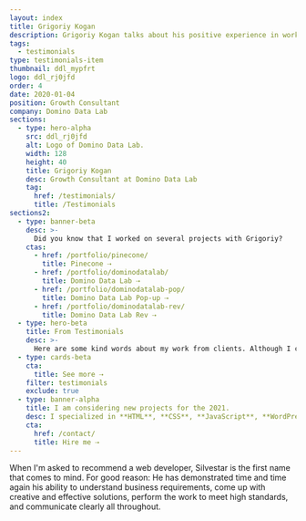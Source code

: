 ```yaml
---
layout: index
title: Grigoriy Kogan
description: Grigoriy Kogan talks about his positive experience in working with Silvestar Bistrović.
tags:
  - testimonials
type: testimonials-item
thumbnail: ddl_mypfrt
logo: ddl_rj0jfd
order: 4
date: 2020-01-04
position: Growth Consultant
company: Domino Data Lab
sections:
  - type: hero-alpha
    src: ddl_rj0jfd
    alt: Logo of Domino Data Lab.
    width: 128
    height: 40
    title: Grigoriy Kogan
    desc: Growth Consultant at Domino Data Lab
    tag:
      href: /testimonials/
      title: /Testimonials
sections2:
  - type: banner-beta
    desc: >-
      Did you know that I worked on several projects with Grigoriy?
    ctas:
      - href: /portfolio/pinecone/
        title: Pinecone ⇢
      - href: /portfolio/dominodatalab/
        title: Domino Data Lab ⇢
      - href: /portfolio/dominodatalab-pop/
        title: Domino Data Lab Pop-up ⇢
      - href: /portfolio/dominodatalab-rev/
        title: Domino Data Lab Rev ⇢
  - type: hero-beta
    title: From Testimonials
    desc: >-
      Here are some kind words about my work from clients. Although I collaborated with clients from more than 10 countries, most of them come from **The United States**.
  - type: cards-beta
    cta:
      title: See more ⇢
    filter: testimonials
    exclude: true
  - type: banner-alpha
    title: I am considering new projects for the 2021.
    desc: I specialized in **HTML**, **CSS**, **JavaScript**, **WordPress**, **Shopify**, and **JAMstack** technologies.
    cta:
      href: /contact/
      title: Hire me ⇢
---
```


When I'm asked to recommend a web developer, Silvestar is the first name that comes to mind. For good reason: He has demonstrated time and time again his ability to understand business requirements, come up with creative and effective solutions, perform the work to meet high standards, and communicate clearly all throughout.
